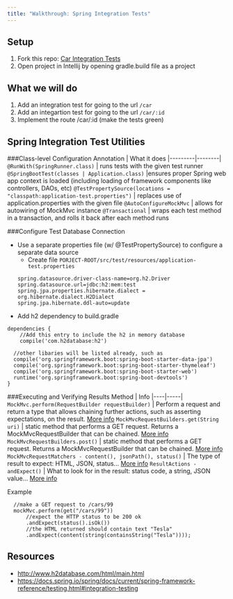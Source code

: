 ```yaml
---
title: "Walkthrough: Spring Integration Tests"
---
```


## Setup

1. Fork this repo: [Car Integration Tests](https://gitlab.com/LaunchCodeTraining/car-integration-test-starter)
2. Open project in Intellij by opening gradle.build file as a project

## What we will do
1. Add an integration test for going to the url `/car`
2. Add an integartion test for going to the url `/car/:id`
3. Implement the route /car/:id (make the tests green)

## Spring Integration Test Utilities
###Class-level Configuration
Annotation | What it does
|---------|--------| 
 `@RunWith(SpringRunner.class)` | runs tests with the given test runner
 `@SpringBootTest(classes | Application.class)` |ensures proper Spring web app context is loaded (including loading of framework components like controllers, DAOs, etc)
 `@TestPropertySource(locations = "classpath:application-test.properties")` | replaces use of application.properties with the given file
 `@AutoConfigureMockMvc` | allows for autowiring of MockMvc instance
 `@Transactional` | wraps each test method in a transaction, and rolls it back after each method runs

###Configure Test Database Connection
- Use a separate properties file (w/ @TestPropertySource) to configure a separate data source
  - Create file `PORJECT-ROOT/src/test/resources/application-test.properties`
  ```
  spring.datasource.driver-class-name=org.h2.Driver
  spring.datasource.url=jdbc:h2:mem:test
  spring.jpa.properties.hibernate.dialect = org.hibernate.dialect.H2Dialect
  spring.jpa.hibernate.ddl-auto=update
  ```
- Add h2 dependency to build.gradle
```
dependencies {
	//Add this entry to include the h2 in memory database
	compile('com.h2database:h2')

  //other libaries will be listed already, such as
  compile('org.springframework.boot:spring-boot-starter-data-jpa')
  compile('org.springframework.boot:spring-boot-starter-thymeleaf')
  compile('org.springframework.boot:spring-boot-starter-web')
  runtime('org.springframework.boot:spring-boot-devtools')
}
```
###Executing and Verifying Results
Method | Info
|----|-----|
`MockMvc.perform(RequestBuilder requestBuilder)` | Perform a request and return a type that allows chaining further actions, such as asserting expectations, on the result. [More info](https://docs.spring.io/spring-framework/docs/current/javadoc-api/org/springframework/test/web/servlet/MockMvc.html)
`MockMvcRequestBuilders.get(String uri)` | static method that performs a GET request. Returns a MockMvcRequestBuilder that can be chained. [More info](https://docs.spring.io/spring/docs/current/javadoc-api/org/springframework/test/web/servlet/request/MockMvcRequestBuilders.html)
`MockMvcRequestBuilders.post()` | static method that performs a GET request. Returns a MockMvcRequestBuilder that can be chained.  [More info](https://docs.spring.io/spring/docs/current/javadoc-api/org/springframework/test/web/servlet/result/MockMvcResultMatchers.html)
`MockMvcRequestMatchers - content(), jsonPath(), status()` | The type of result to expect: HTML, JSON, status...  [More info]()
`ResultActions - andExpect()` | What to look for in the result: status code, a string, JSON value...  [More info](https://docs.spring.io/spring/docs/current/javadoc-api/org/springframework/test/web/servlet/ResultActions.html)

Example
```
  //make a GET request to /cars/99
  mockMvc.perform(get("/cars/99"))
      //expect the HTTP status to be 200 ok
      .andExpect(status().isOk()) 
      //the HTML returned should contain text "Tesla"
      .andExpect(content(string(containsString("Tesla"))));
```

## Resources
 - http://www.h2database.com/html/main.html
 - https://docs.spring.io/spring/docs/current/spring-framework-reference/testing.html#integration-testing
